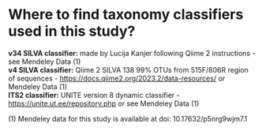 # Where to find taxonomy classifiers used in this study?  
**v34 SILVA classifier:** made by Lucija Kanjer following Qiime 2 instructions - see Mendeley Data (1)  
**v4 SILVA classifier:** Qiime 2 SILVA 138 99% OTUs from 515F/806R region of sequences - https://docs.qiime2.org/2023.2/data-resources/ or Mendeley Data (1)  
**ITS2 classifier:** UNITE version 8 dynamic classifier - https://unite.ut.ee/repository.php or see Mendeley Data (1)  
  
(1) Mendeley data for this study is available at doi: 10.17632/p5nrg9wjm7.1
